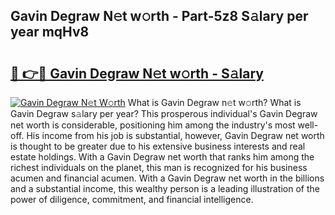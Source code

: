 ## Gavin Degraw N𝚎t w𝚘rth - Part-5z8 S𝚊lary per year mqHv8

# <h2><a href="http://gc1gym.nevu.top/?p=Gavin+Degraw">🔗 👉🔴 Gavin Degraw N𝚎t w𝚘rth - S𝚊lary</a></h2>

[![Gavin Degraw N𝚎t W𝚘rth](https://i.imgur.com/Oavwk0R.jpeg)](http://gc1gym.nevu.top/?p=Gavin+Degraw)
What is Gavin Degraw n𝚎t w𝚘rth? What is Gavin Degraw s𝚊lary per year?
This prosperous individual's Gavin Degraw net worth is considerable, positioning him among the industry's most well-off. His income from his job is substantial, however, Gavin Degraw net worth is thought to be greater due to his extensive business interests and real estate holdings. With a Gavin Degraw net worth that ranks him among the richest individuals on the planet, this man is recognized for his business acumen and financial acumen. With a Gavin Degraw net worth in the billions and a substantial income, this wealthy person is a leading illustration of the power of diligence, commitment, and financial intelligence.
